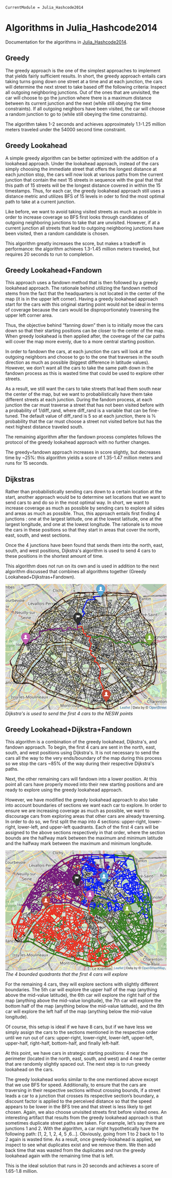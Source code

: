 ```@meta
CurrentModule = Julia_Hashcode2014
```

# Algorithms in Julia_Hashcode2014

Documentation for the algorithms in [Julia_Hashcode2014](https://github.com/davidfang00/Julia_Hashcode2014.jl).

## Greedy

The greedy approach is the one of the simplest approaches to implement that yields fairly sufficient results. In short, the greedy approach entails cars taking turns going down one street at a time and at each junction, the cars will determine the next street to take based off the following criteria:
Inspect all outgoing neighboring junctions. Out of the ones that are unvisited, the car will choose to go the junction where there is a maximum distance between its current junction and the next (while still obeying the time constraints).
If all outgoing neighbors have been visited, the car will choose a random junction to go to (while still obeying the time constraints). 


The algorithm takes 1-2 seconds and achieves approximately 1.1-1.25 million meters traveled under the 54000 second time constraint.

## Greedy Lookahead

A simple greedy algorithm can be better optimized with the addition of a lookahead approach. Under the lookahead approach, instead of the cars simply choosing the immediate street that offers the longest distance at each junction stop, the cars will now look at various paths from the current junction that contain the next 15 streets in sequence with the goal that that this path of 15 streets will be the longest distance covered in within the 15 timestamps. Thus, for each car, the greedy lookahead approach still uses a distance metric and utilizes BFS of 15 levels in oder to find the most optimal path to take at a current junction.

Like before, we want to avoid taking visited streets as much as possible in order to increase coverage so BFS first looks through candidates of outgoing neighboring junctions to take that are unvisited. However, if at a current junction all streets that lead to outgoing neighboring junctions have been visited, then a random candidate is chosen.

This algorithm greatly increases the score, but makes a tradeoff in performance: the algorithm achieves 1.3-1.45 million meters traveled, but requires 20 seconds to run to completion.


## Greedy Lookahead+Fandown

This approach uses a fandown method that is then followed by a greedy lookahead approach. The rationale behind utilizing the fandown method stems from the fact that the headquarters is not located in the center of the map (it is in the upper left corner). Having a greedy lookahead approach start for the cars with this original starting point would not be ideal in terms of coverage because the cars would be disproportionately traversing the upper left corner area. 

Thus, the objective behind “fanning down” then is to initially move the cars down so that their starting positions can be closer to the center of the map. When greedy lookahead is then applied after, the coverage of the car paths will cover the map more evenly, due to a more central starting position. 

In order to fandown the cars, at each junction the cars will look at the outgoing neighbors and choose to go to the one that traverses in the south direction as much as possible (biggest difference in latitude values). However, we don’t want all the cars to take the same path down in the fandown process as this is wasted time that could be used to explore other streets. 

As a result, we still want the cars to take streets that lead them south near the center of the map, but we want to probabilistically have them take different streets at each junction. During the fandom process, at each junction the car must traverse a street that has not been visited before with a probability of 1/diff\_rand, where diff\_rand is a variable that can be fine-tuned. The default value of diff\_rand is 5 so at each junction, there is ⅕ probability that the car must choose a street not visited before but has the next highest distance traveled south. 

The remaining algorithm after the fandown process completes follows the protocol of the greedy lookahead approach with no further changes.

The greedy+fandown approach increases in score slightly, but decreases time by ~25%: this algorithm yields a score of 1.35-1.47 million meters and runs for 15 seconds.

## Dijkstras

Rather than probabilistically sending cars down to a certain location at the start, another approach would be to determine set locations that we want to send cars to and do so in the most optimal way. In short, we want to increase coverage as much as possible by sending cars to explore all sides and areas as much as possible. Thus, this approach entails first finding 4 junctions : one at the largest latitude, one at the lowest latitude, one at the largest longitude, and one at the lowest longitude. The rationale is to move the cars in these positions so that they start in areas that cover the north, east, south, and west sections. 

Once the 4 junctions have been found that sends them into the north, east, south, and west positions, Dijkstra's algorithm is used to send 4 cars to these positions in the shortest amount of time. 

This algorithm does not run on its own and is used in addition to the next algorithm discussed that combines all algorithms together (Greedy Lookahead+Dijkstras+Fandown).

![Dijkatra's NESW](nesw.png)
*Dijkstra's is used to send the first 4 cars to the NESW points*

## Greedy Lookahead+Dijkstra+Fandown 

This algorithm is a combination of the greedy lookahead, Dijkstra's, and fandown approach. To begin, the first 4 cars are sent in the north, east, south, and west positions using Dijkstra's. It is not necessary to send the cars all the way to the very ends/boundary of the map during this process so we stop the cars ~85% of the way during their respective Dijkstra's paths. 

Next, the other remaining cars will fandown into a lower position. At this point all cars have properly moved into their new starting positions and are ready to explore using the greedy lookahead approach.

However, we have modified the greedy lookahead approach to also take into account boundaries of sections we want each car to explore. In order to ensure we are increasing coverage as much as possible, we want to discourage cars from exploring areas that other cars are already traversing. In order to do so, we first split the map into 4 sections: upper-right, lower-right, lower-left, and upper-left quadrants. Each of the first 4 cars will be assigned to the above sections respectively in that order, where the section bounds are the halfway mark between the maximum and minimum latitude and the halfway mark between the maximum and minimum longitude. 

![Quandrants](quadrants.png)
*The 4 bounded quadrants that the first 4 cars will explore*

For the remaining 4 cars, they will explore sections with slightly different boundaries. The 5th car will explore the upper half of the map (anything above the mid-value latitude), the 6th car will explore the right half of the map (anything above the mid-value longitude), the 7th car will explore the bottom half of the map (anything below the mid-value latitude), and the 8th car will explore the left half of the map (anything below the mid-value longitude). 

Of course, this setup is ideal if we have 8 cars, but if we have less we simply assign the cars to the sections mentioned in the respective order until we run out of cars: upper-right, lower-right, lower-left, upper-left, upper-half, right-half, bottom-half, and finally left-half.

At this point, we have cars in strategic starting positions: 4 near the perimeter (located in the north, east, south, and west) and 4 near the center that are randomly slightly spaced out. The next step is to run greedy lookahead on the cars.

The greedy lookahead works similar to the one mentioned above except that we use BFS for speed. Additionally, to ensure that the cars are traversing in their respective sections without crossing bounds, if a street leads a car to a junction that crosses its respective section’s boundary, a discount factor is applied to the perceived distance so that the speed appears to be lower in the BFS tree and that street is less likely to get chosen. Again, we also choose unvisited streets first before visited ones. 
An interesting artifact that results from the greedy lookahead approach is that sometimes duplicate street paths are taken. For example, let’s say there are junctions 1 and 2. With the algorithm, a car might hypothetically have the following path: [1, 2, 1, 2, 4, 5 ,6...]. Obviously, going from 1 to 2 back to 1 to 2 again is wasted time. As a result, once greedy-lookahead is applied, we inspect to see what duplicates exist and we remove them. We then add back time that was wasted from the duplicates and run the greedy lookahead again with the remaining time that is left.

This is the ideal solution that runs in 20 seconds and achieves a score of 1.65-1.8 million. 

